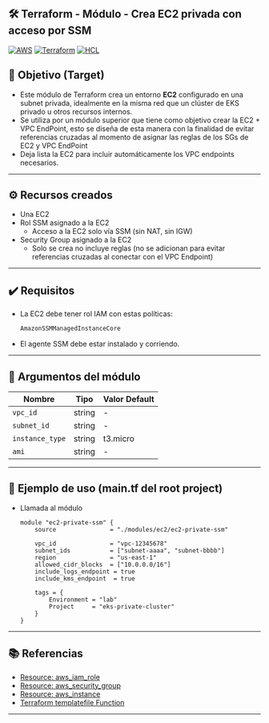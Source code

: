 ## 🛠️ Terraform - Módulo - Crea EC2 privada con acceso por SSM

[![AWS](https://img.shields.io/badge/AWS-%23FF9900.svg?logo=amazon-web-services&logoColor=white)](#)
[![Terraform](https://img.shields.io/badge/IaC-Terraform-623CE4?logo=terraform&logoColor=white)](#)
[![HCL](https://img.shields.io/badge/Language-HCL-blueviolet)](#)

## 🎯 Objetivo (Target)
-  Este módulo de Terraform crea un entorno **EC2** configurado en una subnet privada, idealmente en la misma red que un clúster de EKS privado u otros recursos internos.
- Se utiliza por un módulo superior que tiene como objetivo crear la EC2 + VPC EndPoint, esto se diseña de esta manera con la finalidad de evitar referencias cruzadas al momento de asignar las reglas de los SGs de EC2 y VPC EndPoint
- Deja lista la EC2 para incluir automáticamente los VPC endpoints necesarios.

---

## ⚙️ Recursos creados
- Una EC2
- Rol SSM asignado a la EC2
    - Acceso a la EC2 solo vía SSM (sin NAT, sin IGW)
- Security Group asignado a la EC2
    - Solo se crea no incluye reglas (no se adicionan para evitar referencias cruzadas al conectar con el VPC Endpoint)

---

## ✔️ Requisitos
- La EC2 debe tener rol IAM con estas políticas:
    ```bash
    AmazonSSMManagedInstanceCore
    ```
- El agente SSM debe estar instalado y corriendo.

---

## 🔧 Argumentos del módulo

| Nombre                       | Tipo         | Valor Default  |
|------------------------------|--------------|----------------|
| `vpc_id`                     | string       | -              |               
| `subnet_id`                  | string       | -              |             
| `instance_type`              | string       |t3.micro        |
| `ami`                        | string       |-               |

---

## 🧪 Ejemplo de uso (main.tf del root project)
- Llamada al módulo
    ```hcl
    module "ec2-private-ssm" {
        source               = "./modules/ec2/ec2-private-ssm"

        vpc_id               = "vpc-12345678"
        subnet_ids           = ["subnet-aaaa", "subnet-bbbb"]
        region               = "us-east-1"
        allowed_cidr_blocks  = ["10.0.0.0/16"]
        include_logs_endpoint = true
        include_kms_endpoint  = true

        tags = {
            Environment = "lab"
            Project     = "eks-private-cluster"
        }
    }
    ```

---

## 📚 Referencias
- [Resource: aws_iam_role](https://registry.terraform.io/providers/hashicorp/aws/latest/docs/resources/iam_role)
- [Resource: aws_security_group](https://registry.terraform.io/providers/hashicorp/aws/latest/docs/resources/security_group)
- [Resource: aws_instance](https://registry.terraform.io/providers/hashicorp/aws/latest/docs/resources/instance)
- [Terraform templatefile Function](https://developer.hashicorp.com/terraform/language/functions/templatefile)


---